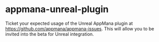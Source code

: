 # appmana-unreal-plugin
Ticket your expected usage of the Unreal AppMana plugin at https://github.com/appmana/appmana-issues. This will allow you to be invited into the beta for Unreal integration.
